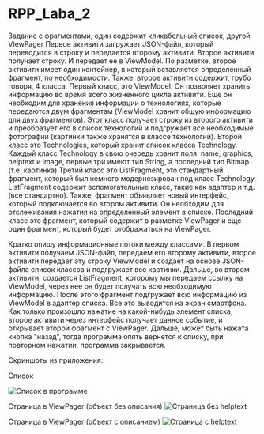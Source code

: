 # RPP_Laba_2
  Задание с фрагментами, один содержит кликабельный список, другой ViewPager
  Первое активити загружает JSON-файл, который переводится в строку и передается второму активити.
  Второе активити получает строку. И передает ее в ViewModel. По разметке, второе активити имеет один контейнер, в который вставляется
определенный фрагмент, по необходимости. Также, второе активити содержит, грубо говоря, 4 класса.
  Первый класс, это ViewModel. Он позволяет хранить информацию во время всего жизненного цикла активити. Еще он необходим для хранения
информации о технологиях, которые передаются двум фрагментам (ViewModel хранит общую информацию для двух фрагментов). Этот класс
получает строку из второго активити и преобразует его в список технологий и подгружает все необходимые фотографии (картинки также хранятся
в классе технологий).
  Второй класс это Technologies, который хранит список класса Technology. Каждый класс Technology в свою очередь хранит поля:
name, graphics, helptext и image, первые три имеют тип String, а последний тип Bitmap (т.е. картинка)
  Третий класс это ListFragment, это стандартный фрагмент, который был немного модернезирован под класс Technology. ListFragment
содержит вспомогательные класс, такие как адаптер и т.д. (все стандартно). Также, фрагмент объявляет новый интерфейс, который подключается
во втором активити. Он необходим для отслеживания нажатия на определенный элемент в списке.
  Последний класс это фрагмент, который содержит в разметке ViewPager и еще один фрагмент, который будет отображаться на ViewPager.
  
  Кратко опишу информационные потоки между классами. В первом активити получаем JSON-файл, передаем его второму активити, второе
активити передает эту строку ViewModel и создает на основе JSON-файла список классов и подгружает все картинки. Дальше, во втором 
активити, создается ListFragment, которому мы передаем ссылку на ViewModel, через нее он будет получать всю необходимую информацию. После
этого фрагмент подгружает всю информацию из ViewModel в адаптер списка. Все это выводится на экран смартфона. Как только произошло нажатие
на какой-нибудь элемент списка, второе активити через интерфейс получает данное событие, и открывает второй фрагмент с ViewPager. Дальше,
может быть нажата кнопка "назад", тогда программа опять вернется к списку, при повторном нажатии, программа закрывается.

Скриншоты из приложения:


Список

![Список в программе](https://github.com/BadKrog/RPP_Laba_2/blob/master/imagesForGit/Screenshot_list.jpg)

Страница в ViewPager (объект без описания)
![Страница без helptext](https://github.com/BadKrog/RPP_Laba_2/blob/master/imagesForGit/Screenshot_page_without_helptext.jpg)

Страница в ViewPager (объект с описанием)
![Страница c helptext](https://github.com/BadKrog/RPP_Laba_2/blob/master/imagesForGit/Screenshot_page_with_helptext.jpg)

